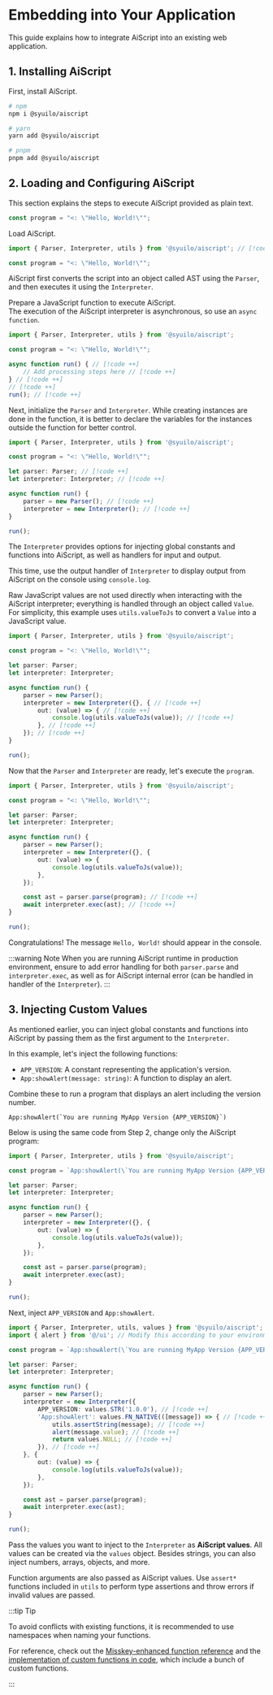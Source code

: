 # Embedding into Your Application

This guide explains how to integrate AiScript into an existing web application.

## 1. Installing AiScript

First, install AiScript.

```sh
# npm
npm i @syuilo/aiscript

# yarn
yarn add @syuilo/aiscript

# pnpm
pnpm add @syuilo/aiscript
```

## 2. Loading and Configuring AiScript

This section explains the steps to execute AiScript provided as plain text.

```ts
const program = "<: \"Hello, World!\"";
```

Load AiScript.

```ts
import { Parser, Interpreter, utils } from '@syuilo/aiscript'; // [!code ++]

const program = "<: \"Hello, World!\"";
```

AiScript first converts the script into an object called AST using the `Parser`, and then executes it using the `Interpreter`.

Prepare a JavaScript function to execute AiScript.\
The execution of the AiScript interpreter is asynchronous, so use an `async function`.

```ts
import { Parser, Interpreter, utils } from '@syuilo/aiscript';

const program = "<: \"Hello, World!\"";

async function run() { // [!code ++]
    // Add processing steps here // [!code ++]
} // [!code ++]
// [!code ++]
run(); // [!code ++]
```

Next, initialize the `Parser` and `Interpreter`. While creating instances are done in the function, it is better to declare the variables for the instances outside the function for better control.

```ts
import { Parser, Interpreter, utils } from '@syuilo/aiscript';

const program = "<: \"Hello, World!\"";

let parser: Parser; // [!code ++]
let interpreter: Interpreter; // [!code ++]

async function run() {
    parser = new Parser(); // [!code ++]
    interpreter = new Interpreter(); // [!code ++]
}

run();
```

The `Interpreter` provides options for injecting global constants and functions into AiScript, as well as handlers for input and output.

This time, use the output handler of `Interpreter` to display output from AiScript on the console using `console.log`.

Raw JavaScript values are not used directly when interacting with the AiScript interpreter; everything is handled through an object called `Value`. For simplicity, this example uses `utils.valueToJs` to convert a `Value` into a JavaScript value.

```ts
import { Parser, Interpreter, utils } from '@syuilo/aiscript';

const program = "<: \"Hello, World!\"";

let parser: Parser;
let interpreter: Interpreter;

async function run() {
    parser = new Parser();
    interpreter = new Interpreter({}, { // [!code ++]
        out: (value) => { // [!code ++]
            console.log(utils.valueToJs(value)); // [!code ++]
        }, // [!code ++]
    }); // [!code ++]
}

run();
```

Now that the `Parser` and `Interpreter` are ready, let's execute the `program`.

```ts
import { Parser, Interpreter, utils } from '@syuilo/aiscript';

const program = "<: \"Hello, World!\"";

let parser: Parser;
let interpreter: Interpreter;

async function run() {
    parser = new Parser();
    interpreter = new Interpreter({}, {
        out: (value) => {
            console.log(utils.valueToJs(value));
        },
    });

    const ast = parser.parse(program); // [!code ++]
    await interpreter.exec(ast); // [!code ++]
}

run();
```

Congratulations! The message `Hello, World!` should appear in the console.

:::warning Note
When you are running AiScript runtime in production environment, ensure to add error handling for both `parser.parse` and `interpreter.exec`, as well as for AiScript internal error (can be handled in handler of the `Interpreter`).
:::

## 3. Injecting Custom Values

As mentioned earlier, you can inject global constants and functions into AiScript by passing them as the first argument to the `Interpreter`.

In this example, let's inject the following functions:

- `APP_VERSION`: A constant representing the application's version.
- `App:showAlert(message: string)`: A function to display an alert.

Combine these to run a program that displays an alert including the version number.

```aiscript
App:showAlert(`You are running MyApp Version {APP_VERSION}`)
```

Below is using the same code from Step 2, change only the AiScript program:

```ts
import { Parser, Interpreter, utils } from '@syuilo/aiscript';

const program = `App:showAlert(\`You are running MyApp Version {APP_VERSION}\`)`; // [!code ++]

let parser: Parser;
let interpreter: Interpreter;

async function run() {
    parser = new Parser();
    interpreter = new Interpreter({}, {
        out: (value) => {
            console.log(utils.valueToJs(value));
        },
    });

    const ast = parser.parse(program);
    await interpreter.exec(ast);
}

run();
```

Next, inject `APP_VERSION` and `App:showAlert`.

```ts
import { Parser, Interpreter, utils, values } from '@syuilo/aiscript'; // [!code ++]
import { alert } from '@/ui'; // Modify this according to your environment // [!code ++]

const program = `App:showAlert(\`You are running MyApp Version {APP_VERSION}\`)`;

let parser: Parser;
let interpreter: Interpreter;

async function run() {
    parser = new Parser();
    interpreter = new Interpreter({
        APP_VERSION: values.STR('1.0.0'), // [!code ++]
        'App:showAlert': values.FN_NATIVE(([message]) => { // [!code ++]
            utils.assertString(message); // [!code ++]
            alert(message.value); // [!code ++]
            return values.NULL; // [!code ++]
        }), // [!code ++]
    }, {
        out: (value) => {
            console.log(utils.valueToJs(value));
        },
    });

    const ast = parser.parse(program);
    await interpreter.exec(ast);
}

run();
```

Pass the values you want to inject to the `Interpreter` as **AiScript values**. All values can be created via the `values` object. Besides strings, you can also inject numbers, arrays, objects, and more.

Function arguments are also passed as AiScript values. Use `assert*` functions included in `utils` to perform type assertions and throw errors if invalid values are passed.

:::tip Tip

To avoid conflicts with existing functions, it is recommended to use namespaces when naming your functions.

For reference, check out the [Misskey-enhanced function reference](https://misskey-hub.net/docs/for-developers/plugin/plugin-api-reference/) and the [implementation of custom functions in code](https://github.com/misskey-dev/misskey/blob/develop/packages/frontend/src/aiscript/api.ts), which include a bunch of custom functions.

:::